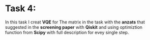 # Task 4:


In this task I creat **VQE** for The matrix in the task with the **anzats** that suggested in the **screening 
paper** with **Qiskit** and using optimiztion function from **Scipy** with full description for evey single step.